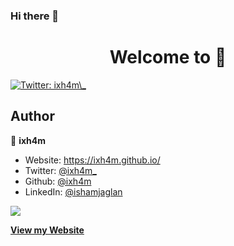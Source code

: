 ### Hi there 👋
<h1 align="center">Welcome to  👋</h1>
<p>
  <a href="https://twitter.com/ixh4m\_" target="_blank">
    <img alt="Twitter: ixh4m\_" src="https://img.shields.io/twitter/follow/ixh4m\_.svg?style=social" />
  </a>
</p>

## Author

👤 **ixh4m**

* Website: https://ixh4m.github.io/
* Twitter: [@ixh4m\_](https://twitter.com/ixh4m\_)
* Github: [@ixh4m](https://github.com/ixh4m)
* LinkedIn: [@ishamjaglan](https://linkedin.com/in/ishamjaglan)


<!--
**ixh4m/ixh4m** is a ✨ _special_ ✨ repository because its `README.md` (this file) appears on your GitHub profile.

Here are some ideas to get you started:

- 🔭 I’m currently working on ...
- 🌱 I’m currently learning ...
- 👯 I’m looking to collaborate on ...
- 🤔 I’m looking for help with ...
- 💬 Ask me about ...
- 📫 How to reach me: ...
- 😄 Pronouns: ...
- ⚡ Fun fact: ...
-->
 
 ![](https://github-readme-stats.vercel.app/api?username=ixh4m&show_icons=true&hide_border=true)
 
 <a href="https://ixh4m.github.io">**View my Website**</a>
